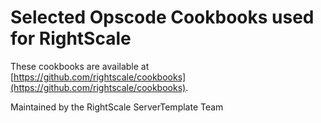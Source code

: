 # Selected Opscode Cookbooks used for RightScale

These cookbooks are available at
[https://github.com/rightscale/cookbooks](https://github.com/rightscale/cookbooks).

Maintained by the RightScale ServerTemplate Team
